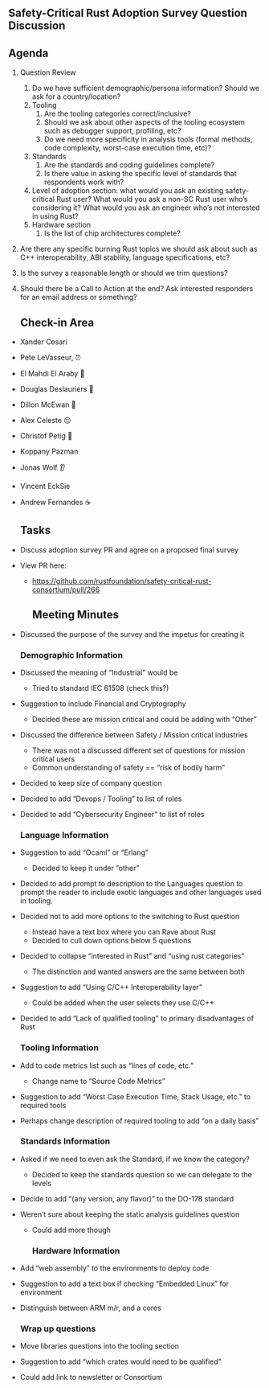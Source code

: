 ## Safety-Critical Rust Adoption Survey Question Discussion

## Agenda

1. Question Review  
   1. Do we have sufficient demographic/persona information? Should we ask for a country/location?  
   2. Tooling  
      1. Are the tooling categories correct/inclusive?  
      2. Should we ask about other aspects of the tooling ecosystem such as debugger support, profiling, etc?  
      3. Do we need more specificity in analysis tools (formal methods, code complexity, worst-case execution time, etc)?  
   3. Standards  
      1. Are the standards and coding guidelines complete?  
      2. Is there value in asking the specific level of standards that respondents work with?  
   4. Level of adoption section: what would you ask an existing safety-critical Rust user? What would you ask a non-SC Rust user who’s considering it? What would you ask an engineer who’s not interested in using Rust?  
   5. Hardware section  
      1. Is the list of chip architectures complete?  
2. Are there any specific burning Rust topics we should ask about such as C++ interoperability, ABI stability, language specifications, etc?  
3. Is the survey a reasonable length or should we trim questions?  
4. Should there be a Call to Action at the end? Ask interested responders for an email address or something?
   
   ## Check-in Area
* Xander Cesari  
* Pete LeVasseur, ⏰  
* El Mahdi El Araby 🐌  
* Douglas Deslauriers 🙂  
* Dillon McEwan 🦥  
* Alex Celeste 😔  
* Christof Petig 🍵  
* Koppany Pazman   
* Jonas Wolf 👂  
* Vincent EckSie  
* Andrew Fernandes ☕
  
  ## Tasks
* Discuss adoption survey PR and agree on a proposed final survey  
* View PR here:  
  * https://github.com/rustfoundation/safety-critical-rust-consortium/pull/266
    
    ## Meeting Minutes
* Discussed the purpose of the survey and the impetus for creating it
  
  ### Demographic Information
* Discussed the meaning of “Industrial” would be  
  * Tried to standard IEC 61508 (check this?)  
* Suggestion to include Financial and Cryptography  
  * Decided these are mission critical and could be adding with “Other”  
* Discussed the difference between Safety / Mission critical industries  
  * There was not a discussed different set of questions for mission critical users  
  * Common understanding of safety \== “risk of bodily harm”  
* Decided to keep size of company question  
* Decided to add “Devops / Tooling” to list of roles  
* Decided to add “Cybersecurity Engineer” to list of roles
  
  ### Language Information
* Suggestion to add “Ocaml” or “Erlang”  
  * Decided to keep it under “other”  
* Decided to add prompt to description to the Languages question to prompt the reader to include exotic languages and other languages used in tooling.  
* Decided not to add more options to the switching to Rust question  
  * Instead have a text box where you can Rave about Rust  
  * Decided to cull down options below 5 questions  
* Decided to collapse “interested in Rust” and “using rust categories”  
  * The distinction and wanted answers are the same between both  
* Suggestion to add “Using C/C++ Interoperability layer”  
  * Could be added when the user selects they use C/C++  
* Decided to add “Lack of qualified tooling” to primary disadvantages of Rust
  
  ### Tooling Information
* Add to code metrics list such as “lines of code, etc.”  
  * Change name to “Source Code Metrics”  
* Suggestion to add “Worst Case Execution Time, Stack Usage, etc.” to required tools  
* Perhaps change description of required tooling to add “on a daily basis”
  
  ### Standards Information
* Asked if we need to even ask the Standard, if we know the category?  
  * Decided to keep the standards question so we can delegate to the levels  
* Decide to add “(any version, any flavor)” to the DO-178 standard  
* Weren’t sure about keeping the static analysis guidelines question  
  * Could add more though
    
    ### Hardware Information
* Add “web assembly” to the environments to deploy code  
* Suggestion to add a text box if checking “Embedded Linux” for environment  
* Distinguish between ARM m/r, and a cores
  
  ### Wrap up questions
* Move libraries questions into the tooling section  
* Suggestion to add “which crates would need to be qualified”  
* Could add link to newsletter or Consortium
